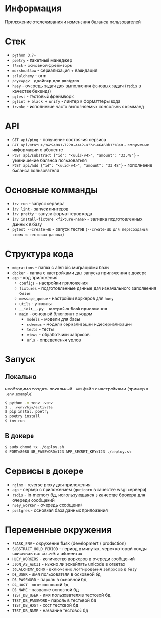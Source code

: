 # Информация
Приложение отслеживания и изменения баланса пользователей

# Стек
- `python 3.7+`
- `poetry` - пакетный манеджер
- `flask` - основной фреймворк
- `marshmallow` - сериализация + валидация
- `sqlalchemy` - orm
- `psycopg2` - драйвер для postgres
- `huey` - очередь задач для выполнения фоновых задач (`redis` в качестве бекенда)
- `pytest` - тестовый фреймворк
- `pylint + black + unify` - линтер и форматтеры кода
- `invoke` - исполнение часто выполняемых консольных комманд

# API
- `GET api/ping` - получение состояния сервиса
- `GET api/status/26c940a1-7228-4ea2-a3bc-e6460b172040` - получение информации о абоненте
- `POST api/substract {"id": "<uuid-v4>", "amount": "33.48"}` - уменишение баланса пользователя
- `POST api/add {"id": "<uuid-v4>", "amount": "33.48"}` - пополнение баланса пользователя

# Основные комманды
- `inv run` - запуск сервера
- `inv lint` - запуск линтеров
- `inv pretty` - запуск форматтеров кода
- `inv install-fixture <fixture-name>` - заливка подготовленных данных в базу
- `pytest --create-db` - запуск тестов (`--create-db для пересоздания схемы и тестовых данных`)

# Структура кода
- `migrations` - папка с alembic миграциями базы
- `docker` - папка с настройками дял запуска приложения в докере
- `app` - код приложения
    - `configs` - настройки приложения
    - `fixtures` - подготовленные данные для изначального заполнения базы
    - `message_queue` - настройки воркеров для `huey`
    - `utils` - утилиты
    - `__init__.py` - настройка flask приложения
    - `main` - основной блюпринт с кодом
        - `models` - модели для базы
        - `schemas` - модели сериализации и десериализации
        - `tests` - тесты
        - `views` - обработчики запросов
        - `urls` - определения урлов
        
# Запуск
## Локально
необходимо создать локальный `.env` файл с настройками (пример в `.env.example`)

```bash
$ python -m venv .venv
$ . .venv/bin/activate
$ pip install poetry
$ poetry install
$ inv run
```

## В докере
```bash
$ sudo chmod +x ./deploy.sh
$ PORT=8080 DB_PASSWORD=123 APP_SECRET_KEY=123 ./deploy.sh
```

# Сервисы в докере
- `nginx` - reverse proxy для приложения
- `app` - сервер с приложением (`gunicorn` в качестве wsgi сервера)
- `redis` - in-memory бд, использующаяся в качестве брокера для очереди сообщений
- `huey_worker` - очередь сообщений
- `postgres` - основная база данных приложения

# Переменные окружения
- `FLASK_ENV` - окружение flask (development / production)
- `SUBSTRACT_HOLD_PERIOD` - период в минутах, через который холды списываются со счёта абонентов
- `HUEY_WORKERS` - количество воркеров в очереди сообщений
- `JSON_AS_ASCII` - нужно ли эскейпить unicode в ответах
- `SQLALCHEMY_ECHO` - включение логгирования запросов в базу
- `DB_USER` - имя пользователя в основной бд
- `DB_PASSWORD` - пароль в основной бд
- `DB_HOST` - хост основной бд
- `DB_NAME` - название основной бд
- `TEST_DB_USER` - имя пользователя в тестовой бд
- `TEST_DB_PASSWORD` - пароль в тестовой бд
- `TEST_DB_HOST` - хост тестовой бд
- `TEST_DB_NAME` - название тестовой бд
